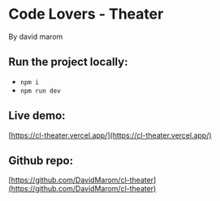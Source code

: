# Code Lovers - Theater
By david marom

## Run the project locally:
- `npm i`
- `npm run dev`

## Live demo:
[https://cl-theater.vercel.app/](https://cl-theater.vercel.app/)

## Github repo:
[https://github.com/DavidMarom/cl-theater](https://github.com/DavidMarom/cl-theater)
